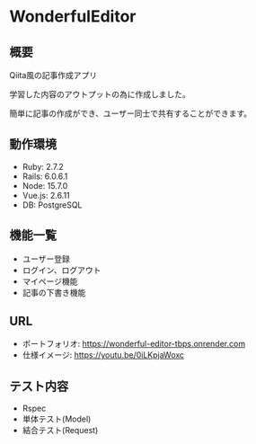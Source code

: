 # WonderfulEditor

## 概要

Qiita風の記事作成アプリ

学習した内容のアウトプットの為に作成しました。

簡単に記事の作成ができ、ユーザー同士で共有することができます。


## 動作環境

* Ruby: 2.7.2
* Rails: 6.0.6.1
* Node: 15.7.0
* Vue.js: 2.6.11
* DB: PostgreSQL

## 機能一覧

* ユーザー登録
* ログイン、ログアウト
* マイページ機能
* 記事の下書き機能

## URL

* ポートフォリオ: https://wonderful-editor-tbps.onrender.com
* 仕様イメージ: https://youtu.be/0iLKpjaWoxc

## テスト内容

* Rspec
* 単体テスト(Model)
* 結合テスト(Request)
